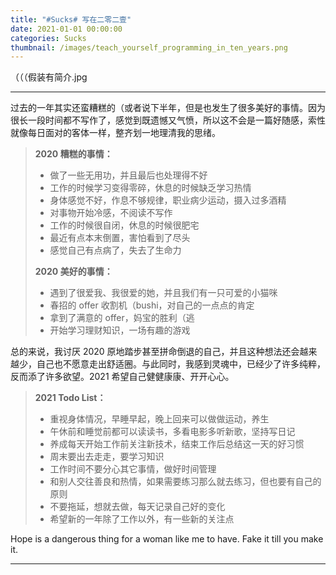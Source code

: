 ```yaml
---
title: "#Sucks# 写在二零二壹"
date: 2021-01-01 00:00:00
categories: Sucks
thumbnail: /images/teach_yourself_programming_in_ten_years.png
---
```




（（（假装有简介.jpg



---



<!-- more -->



过去的一年其实还蛮糟糕的（或者说下半年，但是也发生了很多美好的事情。因为很长一段时间都不写作了，感觉到既遗憾又气愤，所以这不会是一篇好随感，索性就像每日面对的客体一样，整齐划一地理清我的思绪。

> **2020 糟糕的事情：**
>
> - 做了一些无用功，并且最后也处理得不好
> - 工作的时候学习变得零碎，休息的时候缺乏学习热情
> - 身体感觉不好，作息不够规律，职业病少运动，摄入过多酒精
> - 对事物开始冷感，不阅读不写作
> - 工作的时候很自闭，休息的时候很肥宅
> - 最近有点本末倒置，害怕看到了尽头
> - 感觉自己有点病了，失去了生命力
>
> **2020 美好的事情：**
>
> - 遇到了很爱我、我很爱的她，并且我们有一只可爱的小猫咪
> - 春招的 offer 收割机（bushi，对自己的一点点的肯定
> - 拿到了满意的 offer，妈宝的胜利（逃
> - 开始学习理财知识，一场有趣的游戏

​总的来说，我讨厌 2020 原地踏步甚至拼命倒退的自己，并且这种想法还会越来越少，自己也不愿意走出舒适圈。与此同时，我感到灵魂中，已经少了许多纯粹，反而添了许多欲望。2021 希望自己健健康康、开开心心。

> **2021 Todo List：**
>
> - 重视身体情况，早睡早起，晚上回来可以做做运动，养生
> - 午休前和睡觉前都可以读读书，多看电影多听新歌，坚持写日记
> - 养成每天开始工作前关注新技术，结束工作后总结这一天的好习惯
> - 周末要出去走走，要学习知识
> - 工作时间不要分心其它事情，做好时间管理
> - 和别人交往善良和热情，如果需要练习那么就去练习，但也要有自己的原则
> - 不要拖延，想就去做，每天记录自己好的变化
> - 希望新的一年除了工作以外，有一些新的关注点

​Hope is a dangerous thing for a woman like me to have. Fake it till you make it.

---
